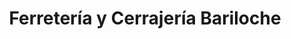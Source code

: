 ---
title: "Ferretería y Cerrajería Bariloche"
url: /san-carlos-de-bariloche/ferreteria-y-cerrajeria-bariloche/
shop: hardware
---